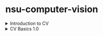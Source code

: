 # nsu-computer-vision

<details>
  <summary>Introduction to CV</summary>
  
1. What is computer vision?
2. What types of issues are solved with computer vision?
* Digit recognition
* Object recognition
* Recognition of places
* Character Recognition
* Creating new images
* Definition of distance and shape
* etc.
3. Computer vision history
* Pinhole camera (camera obscura) - nautilus pompilius eye
* Van eyck drawings - why so precise?
* Camera lucida
* First photo (1825, 1826)
* First video (1878, 1888, 1895)
* Prokudin-Gorskiy photo's technology
* Stereophotogrammetry
* Whirlwind computer (1951)
* 3D solids in ciomputer (1963)
* Sketchpad (1963)
* David Marr (1971)
* Yann lecunn MNIST (1989)
* Viola Jones face detector (2001)
* TODO: Something else, modern?))
4. Why computer vision is complex?
* Angle of rotation
* Scale
* Lighting
* Incomplete coverage
* 3D -> 2D is ambiguous
* Perspective
* Diversity of objects
* Aberrations
5. What helps us to determine object?
* Edges 
* A priori knowledge
6. Physical basics
* Light == wave + visible spectrum
7. Human eye
* Why our eye sucks
* Why octopus eye is better than ours
* Why our ear is better than eye
8. Optical systems
* Schema of taking a photo
* Lenses
* Light sensitive elements
* Digitization of a signal
9. Image as a matrix/3D matrix
10. Convert light to number of values (RGB)
* What is color?
* Trichromatic theory
* Grassmans law
* LMS, RGB, HSV, CMYK
</details>


<details>
  <summary>CV Basics 1.0</summary>
 
1. Mathematical issue statement
2. Examples of bad photos
* Noisy
* Bad color
* Bad ligthing
2. Tone correction
* Linear histogram transformation
* Stable linear histogram transformation
* Gamma correction 
3. Color correction
* White template 
* Many colors template
* Grayworld
* White balance recognition
3. Noise reduction
* Example of noise
* Noise types (random + salt n pepper)
* Noise reduction metrics
* Averaging several images
* Averaging images regions
4. Convolution
* Definition (integral + discrete)
* Examples
* Mathematical properties
* How to deal with edges
* Not gaussian filter problem
* Gaussian filter 1/2D
* Gaussian filter as low frequency filter
* Median filter
5. Edge detection
* Gradient
* Derivative 
* Derivative convolution
* Algorithms for edge detection
* Canny detector algorithm
</details>

